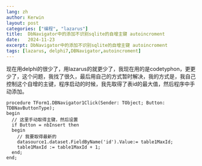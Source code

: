 ```yaml
---
lang: zh
author: Kerwin
layout: post
categories: ["编程", "lazarus"]
title:  DbNavigator中的添加不识别sqlite的自增主键 autoincroment
date:   2024-11-23
excerpt: DbNavigator中的添加不识别sqlite的自增主键 autoincroment
tags: [lazarus, delphi7,DBNavigator,autoincroment]
---  
```


现在用delphi的很少了，用lazarus的就更少了，我现在用的是codetyphon，更更少了，这个问题，我找了很久，最后用自己的方式暂时解决，我的方式是，我自己控制这个自增的主键，程序启动的时候，我先取得了表id的最大值，然后程序中手动添加。
```
procedure TForm1.DBNavigator1Click(Sender: TObject; Button: TDBNavButtonType);
begin
  // 这里手动取得主键，然后设置
  if Button = nbInsert then
  begin
    // 我要取得最新的
    datasource1.dataset.FieldByName('id').Value:= table1MaxId;
    table1MaxId := table1MaxId + 1;
  end;
end;

```